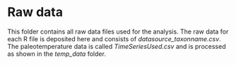 # Raw data
This folder contains all raw data files used for the analysis. The raw data for each R file is deposited here and consists of *datasource_taxonname.csv*.   
The paleotemperature data is called *TimeSeriesUsed.csv* and is processed as shown in the *temp_data* folder. 
